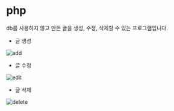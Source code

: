 # php

db를 사용하지 않고 만든 글을 생성, 수정, 삭제할 수 있는 프로그램입니다.


* 글 생성

![add](https://user-images.githubusercontent.com/38427658/52948003-a57f6000-33bb-11e9-98fe-792a4c42ed75.gif)

* 글 수정

![edit](https://user-images.githubusercontent.com/38427658/52948125-f8591780-33bb-11e9-96b4-692d9b5231f3.gif)

* 글 삭제

![delete](https://user-images.githubusercontent.com/38427658/52948109-ed9e8280-33bb-11e9-8506-580b9fc14e06.gif)

